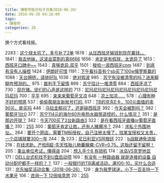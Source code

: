 ```yaml
---
title: 赚客吧每日帖子合集2018-06-26）
date: 2018-06-26 04:16:09
tags:
- 赚客吧
categories: Z8
---
```

换个方式看线报。
<!--more-->
2283：[这个球太坑了，多亏补了2单](http://www.zuanke8.com/thread-5071070-1-1.html)
1878：[从压西班牙输钱到现在赢钱。。](http://www.zuanke8.com/thread-5071071-1-1.html)
1841：[我去他妹，这波韭菜割的真6666](http://www.zuanke8.com/thread-5071067-1-1.html)
1656：[肯定是有假球，太诡异了](http://www.zuanke8.com/thread-5071069-1-1.html)
1613：[西班牙口碑中~~](http://www.zuanke8.com/thread-5071062-1-1.html)
1543：[真够诡异.双平](http://www.zuanke8.com/thread-5071060-1-1.html)
1501：[梭哈一波西班牙cnm](http://www.zuanke8.com/thread-5071068-1-1.html)
1487：[到底有没有人操控](http://www.zuanke8.com/thread-5071066-1-1.html)
1424：[伊朗好可惜](http://www.zuanke8.com/thread-5071063-1-1.html)
1191：[下午看抖音有个sb买了100w俄罗斯赢的](http://www.zuanke8.com/thread-5071065-1-1.html)
1088：[天台拥挤，请排好队](http://www.zuanke8.com/thread-5071059-1-1.html)
1036：[绝对假波](http://www.zuanke8.com/thread-5071058-1-1.html)
995：[苏宁有没被清零的吗？进来聊聊咋预测的。](http://www.zuanke8.com/thread-5071064-1-1.html)
975：[裁判手下留情](http://www.zuanke8.com/thread-5071053-1-1.html)
899：[苏宁估计一堆清零](http://www.zuanke8.com/thread-5071054-1-1.html)
884：[西班牙凉了](http://www.zuanke8.com/thread-5071052-1-1.html)
730：[现在赌。徒们的心声是这样的](http://www.zuanke8.com/thread-5071055-1-1.html)
713：[尼玛尼玛尼玛尼玛尼玛尼玛尼玛尼玛尼玛尼玛](http://www.zuanke8.com/thread-5071051-1-1.html)
700：[平平](http://www.zuanke8.com/thread-5071061-1-1.html)
695：[来来来葡萄牙文凉](http://www.zuanke8.com/thread-5071056-1-1.html)
648：[凉上加凉……](http://www.zuanke8.com/thread-5071057-1-1.html)
578：[心理有种不好的预感](http://www.zuanke8.com/thread-5071045-1-1.html)
537：[偷偷帮朋友新账号打的.](http://www.zuanke8.com/thread-5071038-1-1.html)
517：[TB的京东E卡，100元面值的卖90元，能买吗](http://www.zuanke8.com/thread-5071025-1-1.html)
446：[乌拉圭郁闷了，还是碰西班牙](http://www.zuanke8.com/thread-5071044-1-1.html)
392：[今天会被割吗？](http://www.zuanke8.com/thread-5071049-1-1.html)
382：[葡萄牙1比0](http://www.zuanke8.com/thread-5071043-1-1.html)
377：[苏宁114元的海尔60升电热水器带遥控的，什么情况？](http://www.zuanke8.com/thread-5071039-1-1.html)
351：[是那边开球？](http://www.zuanke8.com/thread-5071050-1-1.html)
342：[今天700买了2台新路由3](http://www.zuanke8.com/thread-5071023-1-1.html)
322：[是在看西班牙直播or葡萄牙直播？](http://www.zuanke8.com/thread-5071041-1-1.html)
310：[255](http://www.zuanke8.com/thread-5071037-1-1.html)
300：[葡萄牙肯定让胜，还有人赌爆冷？](http://www.zuanke8.com/thread-5071024-1-1.html)
294：[求私个外围地址。](http://www.zuanke8.com/thread-5071046-1-1.html)
264：[要开个网店，需要TM标授权，自己注册太慢了，找某宝授权又太贵，一个店铺就要300一年](http://www.zuanke8.com/thread-5071030-1-1.html)
244：[急](http://www.zuanke8.com/thread-5071012-1-1.html)
223：[尼日利亚VS阿根廷](http://www.zuanke8.com/thread-5071019-1-1.html)
222：[b战联通免流版](http://www.zuanke8.com/thread-5071035-1-1.html)
218：[在线求助，产检B超-先天性胎儿肺囊腺瘤-CVR=0.75，这胎还留不留啊！](http://www.zuanke8.com/thread-5071027-1-1.html)
205：[事业单位考试，懂得进](http://www.zuanke8.com/thread-5071021-1-1.html)
204：[想入手个8 有锁机](http://www.zuanke8.com/thread-5071028-1-1.html)
174：[冰岛VS克罗地亚](http://www.zuanke8.com/thread-5071014-1-1.html)
171：[DELL台式机找不到U盘启动项](http://www.zuanke8.com/thread-5071015-1-1.html)
169：[有没有 一种路由器 就是连接的设备 自动分配IP都不一样的？？](http://www.zuanke8.com/thread-5071020-1-1.html)
137：[一般银行的TB满减活动，满100-10，买什么合适](http://www.zuanke8.com/thread-5071026-1-1.html)
131：[京东抽奖活动合集（2018-06-26）](http://www.zuanke8.com/thread-5071042-1-1.html)
129：[身为我罗球迷，小下一百支持一下水果牙](http://www.zuanke8.com/thread-5071017-1-1.html)
106：[咨询一下 12倍啥意思](http://www.zuanke8.com/thread-5071018-1-1.html)
20：[255](http://www.zuanke8.com/thread-5071011-1-1.html)
